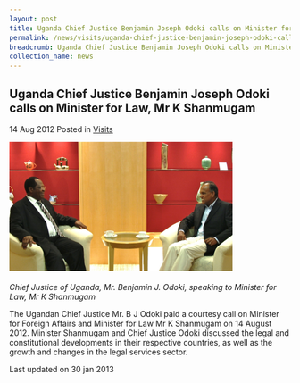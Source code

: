 ```yaml
---
layout: post
title: Uganda Chief Justice Benjamin Joseph Odoki calls on Minister for Law, Mr K Shanmugam
permalink: /news/visits/uganda-chief-justice-benjamin-joseph-odoki-calls-on-minister-for-law-mr-k-shanmugam/
breadcrumb: Uganda Chief Justice Benjamin Joseph Odoki calls on Minister for Law, Mr K Shanmugam
collection_name: news
---
```


<style>
.image {width: 400px;}
.image img {max-width: 100%;}
</style>

Uganda Chief Justice Benjamin Joseph Odoki calls on Minister for Law, Mr K Shanmugam
---

14 Aug 2012 Posted in [Visits](/news/visits/)

<div class="image"><img src="/images/uganda-cj-cc-140812-amended.jpg/"></div><br>
<i>Chief Justice of Uganda, Mr. Benjamin J. Odoki, speaking to Minister for Law, Mr K Shanmugam</i>

The Ugandan Chief Justice Mr. B J Odoki paid a courtesy call on Minister for Foreign Affairs and Minister for Law Mr K Shanmugam on 14 August 2012.  Minister Shanmugam and Chief Justice Odoki discussed the legal and constitutional developments in their respective countries, as well as the growth and changes in the legal services sector. 

<p class="right-side-updated">Last updated on 30 jan 2013</p>
